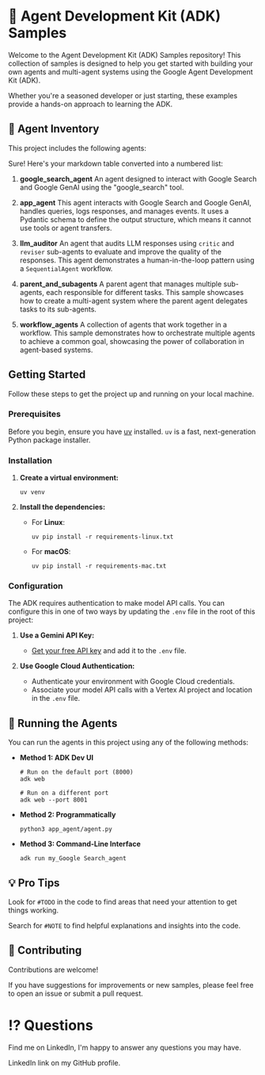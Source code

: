 <!-- @format -->

# 🚀 Agent Development Kit (ADK) Samples

Welcome to the Agent Development Kit (ADK) Samples repository! This collection of samples is designed to help you get started with building your own agents and multi-agent systems using the Google Agent Development Kit (ADK).

Whether you're a seasoned developer or just starting, these examples provide a hands-on approach to learning the ADK.

## 🤖 Agent Inventory

This project includes the following agents:

Sure! Here's your markdown table converted into a numbered list:

1. **google\_search\_agent**
   An agent designed to interact with Google Search and Google GenAI using the "google\_search" tool.

2. **app\_agent**
   This agent interacts with Google Search and Google GenAI, handles queries, logs responses, and manages events. It uses a Pydantic schema to define the output structure, which means it cannot use tools or agent transfers.

3. **llm\_auditor**
   An agent that audits LLM responses using `critic` and `reviser` sub-agents to evaluate and improve the quality of the responses. This agent demonstrates a human-in-the-loop pattern using a `SequentialAgent` workflow.

4. **parent\_and\_subagents**
   A parent agent that manages multiple sub-agents, each responsible for different tasks. This sample showcases how to create a multi-agent system where the parent agent delegates tasks to its sub-agents.

5. **workflow\_agents**
   A collection of agents that work together in a workflow. This sample demonstrates how to orchestrate multiple agents to achieve a common goal, showcasing the power of collaboration in agent-based systems.




## Getting Started

Follow these steps to get the project up and running on your local machine.

### Prerequisites

Before you begin, ensure you have [uv](https://docs.astral.sh/uv/getting-started/installation/#standalone-installer) installed. `uv` is a fast, next-generation Python package installer.

### Installation

1.  **Create a virtual environment:**

    ```shell
    uv venv
    ```

2.  **Install the dependencies:**
    - For **Linux**:
      ```shell
      uv pip install -r requirements-linux.txt
      ```
    - For **macOS**:
      ```shell
      uv pip install -r requirements-mac.txt
      ```

### Configuration

The ADK requires authentication to make model API calls. You can configure this in one of two ways by updating the `.env` file in the root of this project:

1.  **Use a Gemini API Key:**

    - [Get your free API key](https://aistudio.google.com/apikey) and add it to the `.env` file.

2.  **Use Google Cloud Authentication:**
    - Authenticate your environment with Google Cloud credentials.
    - Associate your model API calls with a Vertex AI project and location in the `.env` file.

## 🚀 Running the Agents

You can run the agents in this project using any of the following methods:

- **Method 1: ADK Dev UI**

  ```shell
  # Run on the default port (8000)
  adk web

  # Run on a different port
  adk web --port 8001
  ```

- **Method 2: Programmatically**

  ```shell
  python3 app_agent/agent.py
  ```

- **Method 3: Command-Line Interface**
  ```shell
  adk run my_Google Search_agent
  ```

## 💡 Pro Tips

Look for `#TODO` in the code to find areas that need your attention to get things working.

Search for `#NOTE` to find helpful explanations and insights into the code.

## 🤝 Contributing

Contributions are welcome!

If you have suggestions for improvements or new samples, please feel free to open an issue or submit a pull request.

# ⁉ Questions

Find me on LinkedIn, I'm happy to answer any questions you may have.

LinkedIn link on my GitHub profile.
